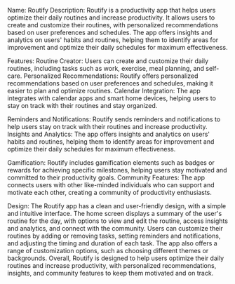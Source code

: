 Name: Routify Description: Routify is a productivity app that helps users optimize their daily routines and increase productivity. It allows users to create and customize their routines, with personalized recommendations based on user preferences and schedules. The app offers insights and analytics on users' habits and routines, helping them to identify areas for improvement and optimize their daily schedules for maximum effectiveness. 

Features: Routine Creator: Users can create and customize their daily routines, including tasks such as work, exercise, meal planning, and self-care. Personalized Recommendations: Routify offers personalized recommendations based on user preferences and schedules, making it easier to plan and optimize routines. Calendar Integration: The app integrates with calendar apps and smart home devices, helping users to stay on track with their routines and stay organized.

Reminders and Notifications: Routify sends reminders and notifications to help users stay on track with their routines and increase productivity. Insights and Analytics: The app offers insights and analytics on users' habits and routines, helping them to identify areas for improvement and optimize their daily schedules for maximum effectiveness.

Gamification: Routify includes gamification elements such as badges or rewards for achieving specific milestones, helping users stay motivated and committed to their productivity goals. Community Features: The app connects users with other like-minded individuals who can support and motivate each other, creating a community of productivity enthusiasts.

Design: The Routify app has a clean and user-friendly design, with a simple and intuitive interface. The home screen displays a summary of the user's routine for the day, with options to view and edit the routine, access insights and analytics, and connect with the community. Users can customize their routines by adding or removing tasks, setting reminders and notifications, and adjusting the timing and duration of each task. The app also offers a range of customization options, such as choosing different themes or backgrounds. Overall, Routify is designed to help users optimize their daily routines and increase productivity, with personalized recommendations, insights, and community features to keep them motivated and on track.
